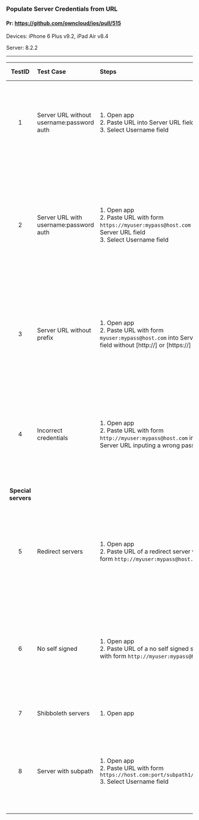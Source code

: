 ###  Populate Server Credentials from URL

#### Pr: https://github.com/owncloud/ios/pull/515

Devices: iPhone 6 Plus v9.2, iPad Air v8.4

Server: 8.2.2

---


TestID | Test Case | Steps | Expected Result | Result | Related Comment
:------------: | :------------- | :------------- | :-------------- | :-----:| :----------
| 1 | Server URL without username:password auth   |  1. Open app <br>2. Paste URL into Server URL field<br>3. Select Username field<br> |  Username and Password fields should remain blank and login button should be active | P m9 t8 | 
| 2 | Server URL with username:password auth   |  1. Open app <br>2. Paste URL with form `https://myuser:mypass@host.com` into Server URL field<br>3. Select Username field<br> |  Username field should be populated with `myuser`and Password field should be populated with `mypass`. Login button should be active | P m9 t8 | SOLVED: https://github.com/owncloud/ios/issues/557
| 3 | Server URL without prefix|1. Open app  <br>2. Paste URL with form `myuser:mypass@host.com` into Server URL field without [http://] or [https://]| Username and password are populated with `myuser` and `mypass`. Login button should be active| P m9 t8 | SOLVED: https://github.com/owncloud/ios/issues/558
| 4 | Incorrect credentials |1. Open app  <br>2. Paste URL with form `http://myuser:mypass@host.com` into Server URL inputing a wrong password| Username and password are populated with `myuser` and `mypass` but can not enter due the incorrect pass | P m9 t8 | The URL is correctly managed. The connection happens after parsing it.
**Special servers**|
| 5 | Redirect servers |1. Open app  <br>2. Paste URL of a redirect server with form `http://myuser:mypass@host.com` | Username and password are populated with `myuser` and `mypass`. Login button should be active. | P m9 t8
| 6 | No self signed |1. Open app  <br>2. Paste URL of a no self signed server with form `http://myuser:mypass@host.com` | Username and password are populated with `myuser` and `mypass`. Login button should be active. | P m9 t8
| 7 | Shibboleth servers |1. Open app | Login button should be active. | P m9 t8
| 8 | Server with subpath  |  1. Open app <br>2. Paste URL with form `https://host.com:port/subpath1/subpath2`<br>3. Select Username field<br> |  Username and Password fields should remain blank and login button should be active | P m9 t8|